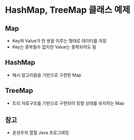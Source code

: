 # HashMap, TreeMap 클래스 예제

## Map
- Key와 Value가 한 쌍을 이루는 형태로 데이터를 저장
- Key는 중복될수 없지만 Value는 중복되어도 됨

## HashMap
- 해시 알고리즘을 기반으로 구현된 Map
  
## TreeMap
- 트리 자료구조를 기반으로 구현되어 정렬 상태를 유지하는 Map

## 참고
- 윤성우의 열혈 Java 프로그래밍